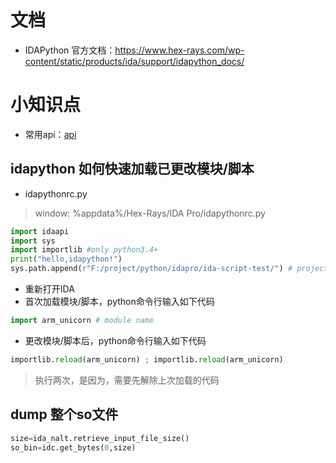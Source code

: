 # 文档
- IDAPython 官方文档：https://www.hex-rays.com/wp-content/static/products/ida/support/idapython_docs/

# 小知识点
- 常用api：[api](./../../api/)
## idapython 如何快速加载已更改模块/脚本
- idapythonrc.py
> window: %appdata%/Hex-Rays/IDA Pro/idapythonrc.py
```python
import idaapi
import sys
import importlib #only python3.4+
print("hello,idapython!")
sys.path.append(r"F:/project/python/idapro/ida-script-test/") # project dir

```
- 重新打开IDA
- 首次加载模块/脚本，python命令行输入如下代码
```python
import arm_unicorn # module name
```
- 更改模块/脚本后，python命令行输入如下代码
```python
importlib.reload(arm_unicorn) ; importlib.reload(arm_unicorn)
```
> 执行两次，是因为，需要先解除上次加载的代码
## dump 整个so文件
```python
size=ida_nalt.retrieve_input_file_size()
so_bin=idc.get_bytes(0,size)
```

